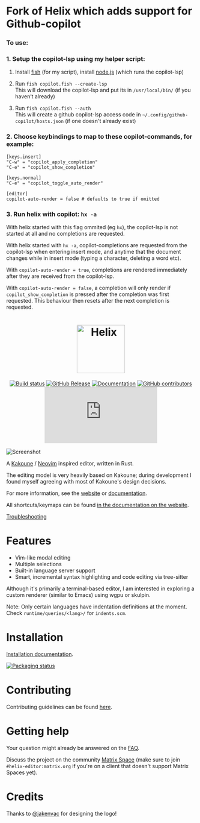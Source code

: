 # Fork of Helix which adds support for Github-copilot

### To use:
### 1. Setup the copilot-lsp using my helper script:

1. Install [fish](https://fishshell.com/) (for my script), install [node.js](https://nodejs.org/en/download/) (which runs the copilot-lsp)

2. Run `fish copilot.fish --create-lsp` 
<br>This will download the copilot-lsp and put its in `/usr/local/bin/` (if you haven’t already)
3. Run `fish copilot.fish --auth` 
<br>This will create a github copilot-lsp access code in `~/.config/github-copilot/hosts.json` (if one doesn't already exist)

### 2. Choose keybindings to map to these copilot-commands, for example:
```
[keys.insert]
"C-w" = "copilot_apply_completion" 
"C-e" = "copilot_show_completion"

[keys.normal]
"C-e" = "copilot_toggle_auto_render"

[editor]
copilot-auto-render = false # defaults to true if omitted
```

### 3. Run helix with copilot: `hx -a`

With helix started with this flag ommited (eg `hx`), the copilot-lsp is not started at all and no completions are requested.

With helix started with `hx -a`, copilot-completions are requested from the copilot-lsp when entering insert mode, and anytime that the document changes while in insert mode (typing a character, deleting a word etc).

With `copilot-auto-render = true`, completions are rendered immediately after they are received from the copilot-lsp.

With `copilot-auto-render = false`, a completion will only render if `copilot_show_completion` is pressed after the completion was first requested. This behaviour then resets after the next completion is requested.

<div align="center">

<h1>
<picture>
  <source media="(prefers-color-scheme: dark)" srcset="logo_dark.svg">
  <source media="(prefers-color-scheme: light)" srcset="logo_light.svg">
  <img alt="Helix" height="128" src="logo_light.svg">
</picture>
</h1>

[![Build status](https://github.com/helix-editor/helix/actions/workflows/build.yml/badge.svg)](https://github.com/helix-editor/helix/actions)
[![GitHub Release](https://img.shields.io/github/v/release/helix-editor/helix)](https://github.com/helix-editor/helix/releases/latest)
[![Documentation](https://shields.io/badge/-documentation-452859)](https://docs.helix-editor.com/)
[![GitHub contributors](https://img.shields.io/github/contributors/helix-editor/helix)](https://github.com/helix-editor/helix/graphs/contributors)
[![Matrix Space](https://img.shields.io/matrix/helix-community:matrix.org)](https://matrix.to/#/#helix-community:matrix.org)

</div>

![Screenshot](./screenshot.png)

A [Kakoune](https://github.com/mawww/kakoune) / [Neovim](https://github.com/neovim/neovim) inspired editor, written in Rust.

The editing model is very heavily based on Kakoune; during development I found
myself agreeing with most of Kakoune's design decisions.

For more information, see the [website](https://helix-editor.com) or
[documentation](https://docs.helix-editor.com/).

All shortcuts/keymaps can be found [in the documentation on the website](https://docs.helix-editor.com/keymap.html).

[Troubleshooting](https://github.com/helix-editor/helix/wiki/Troubleshooting)

# Features

- Vim-like modal editing
- Multiple selections
- Built-in language server support
- Smart, incremental syntax highlighting and code editing via tree-sitter

Although it's primarily a terminal-based editor, I am interested in exploring
a custom renderer (similar to Emacs) using wgpu or skulpin.

Note: Only certain languages have indentation definitions at the moment. Check
`runtime/queries/<lang>/` for `indents.scm`.

# Installation

[Installation documentation](https://docs.helix-editor.com/install.html).

[![Packaging status](https://repology.org/badge/vertical-allrepos/helix.svg?exclude_unsupported=1)](https://repology.org/project/helix/versions)

# Contributing

Contributing guidelines can be found [here](./docs/CONTRIBUTING.md).

# Getting help

Your question might already be answered on the [FAQ](https://github.com/helix-editor/helix/wiki/FAQ).

Discuss the project on the community [Matrix Space](https://matrix.to/#/#helix-community:matrix.org) (make sure to join `#helix-editor:matrix.org` if you're on a client that doesn't support Matrix Spaces yet).

# Credits

Thanks to [@jakenvac](https://github.com/jakenvac) for designing the logo!
